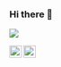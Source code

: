 ### Hi there 👋

![](https://visitor-badge.glitch.me/badge?page_id=thesarang.thesarang)
<!--
**TheSarang/thesarang** is a ✨ _special_ ✨ repository because its `README.md` (this file) appears on your GitHub profile.

Here are some ideas to get you started:

- 🔭 I’m currently working on ...
- 🌱 I’m currently learning ...
- 👯 I’m looking to collaborate on ...
- 🤔 I’m looking for help with ...
- 💬 Ask me about ...
- 📫 How to reach me: ...
- 😄 Pronouns: ...
- ⚡ Fun fact: ...

<!-- <h3> Hello🏻, I am Sarang Narkhede. </h3> -->
<a href="https://twitter.com/narkhede_sarang">
  <img align="left" alt="Sarang Narkhede | Twitter" width="22px" src="https://raw.githubusercontent.com/peterthehan/peterthehan/master/assets/twitter.svg" />
</a>
<a href="https://www.linkedin.com/in/narkhedesarang/">
  <img align="left" alt="Sarang's LinkedIn" width="22px" src="https://raw.githubusercontent.com/peterthehan/peterthehan/master/assets/linkedin.svg" />
</a>
